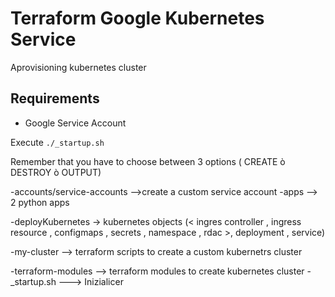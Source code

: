 # Terraform Google Kubernetes Service

Aprovisioning kubernetes cluster 

## Requirements
- Google Service Account 


Execute  `./_startup.sh`

Remember that you have to choose between 3 options ( CREATE ò DESTROY ò OUTPUT)

-accounts/service-accounts  -->create a custom service account 
-apps --> 2  python apps

-deployKubernetes -> kubernetes objects (< ingres controller , ingress resource , configmaps , secrets , namespace , rdac >, deployment , service)

-my-cluster --> terraform scripts to create a custom kubernetrs cluster

-terraform-modules --> terraform modules to create kubernetes cluster
-_startup.sh ---> Inizialicer 
